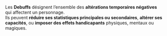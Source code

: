 Les **Debuffs** désignent l’ensemble des **altérations temporaires négatives** qui affectent un personnage.  
Ils peuvent **réduire ses statistiques principales ou secondaires**, **altérer ses capacités**, ou **imposer des effets handicapants** physiques, mentaux ou magiques.